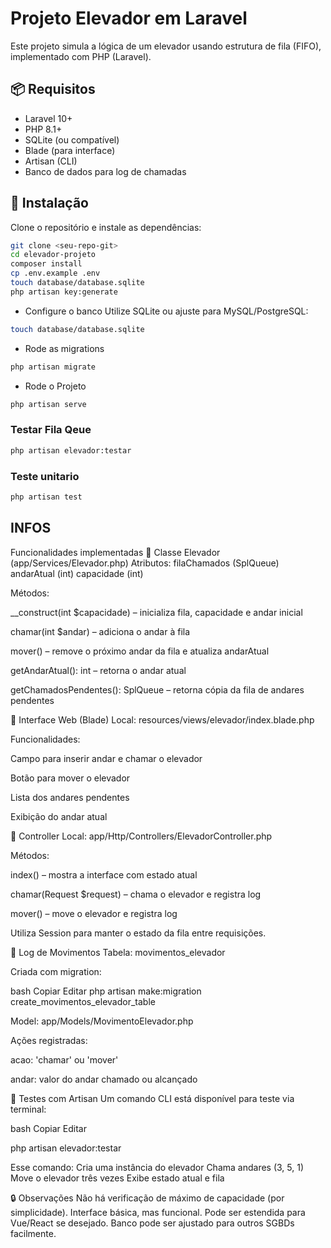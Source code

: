 # Projeto Elevador em Laravel

Este projeto simula a lógica de um elevador usando estrutura de fila (FIFO), implementado com PHP (Laravel).

## 📦 Requisitos

- Laravel 10+
- PHP 8.1+
- SQLite (ou compatível)
- Blade (para interface)
- Artisan (CLI)
- Banco de dados para log de chamadas

## 🚀 Instalação

Clone o repositório e instale as dependências:

```bash
git clone <seu-repo-git>
cd elevador-projeto
composer install
cp .env.example .env
touch database/database.sqlite
php artisan key:generate
```
- Configure o banco
Utilize SQLite ou ajuste para MySQL/PostgreSQL:
```bash
touch database/database.sqlite
```

- Rode as migrations
```bash
php artisan migrate
```
- Rode o Projeto
```bash
php artisan serve
```
### Testar Fila Qeue
```bash
php artisan elevador:testar
```
### Teste unitario
```bash
php artisan test
```


## INFOS
Funcionalidades implementadas
📌 Classe Elevador (app/Services/Elevador.php)
Atributos:
filaChamados (SplQueue)
andarAtual (int)
capacidade (int)

Métodos:

__construct(int $capacidade) – inicializa fila, capacidade e andar inicial

chamar(int $andar) – adiciona o andar à fila

mover() – remove o próximo andar da fila e atualiza andarAtual

getAndarAtual(): int – retorna o andar atual

getChamadosPendentes(): SplQueue – retorna cópia da fila de andares pendentes

📌 Interface Web (Blade)
Local: resources/views/elevador/index.blade.php

Funcionalidades:

Campo para inserir andar e chamar o elevador

Botão para mover o elevador

Lista dos andares pendentes

Exibição do andar atual

📌 Controller
Local: app/Http/Controllers/ElevadorController.php

Métodos:

index() – mostra a interface com estado atual

chamar(Request $request) – chama o elevador e registra log

mover() – move o elevador e registra log

Utiliza Session para manter o estado da fila entre requisições.

📌 Log de Movimentos
Tabela: movimentos_elevador

Criada com migration:

bash
Copiar
Editar
php artisan make:migration create_movimentos_elevador_table

Model: app/Models/MovimentoElevador.php

Ações registradas:

acao: 'chamar' ou 'mover'

andar: valor do andar chamado ou alcançado

🧪 Testes com Artisan
Um comando CLI está disponível para teste via terminal:

bash
Copiar
Editar

php artisan elevador:testar

Esse comando:
Cria uma instância do elevador
Chama andares (3, 5, 1)
Move o elevador três vezes
Exibe estado atual e fila

🔒 Observações
Não há verificação de máximo de capacidade (por simplicidade).
Interface básica, mas funcional. Pode ser estendida para Vue/React se desejado.
Banco pode ser ajustado para outros SGBDs facilmente.


